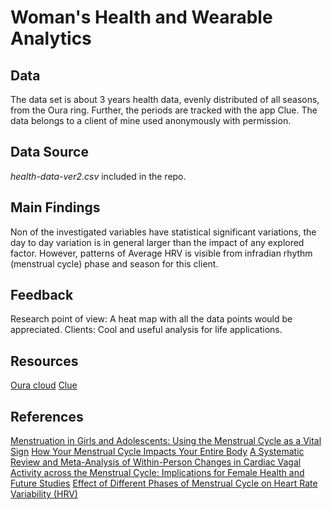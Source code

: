 # Woman's Health and Wearable Analytics
## Data
The data set is about 3 years health data, evenly distributed of all seasons, from the Oura ring. Further, the periods are tracked with the app Clue. The data belongs to a client of mine used anonymously with permission.

## Data Source
_health-data-ver2.csv_ included in the repo.

## Main Findings
Non of the investigated variables have statistical significant variations, the day to day variation is in general larger than the impact of any explored factor. However, patterns of Average HRV is visible from infradian rhythm (menstrual cycle) phase and season for this client.

## Feedback
Research point of view: A heat map with all the data points would be appreciated.
Clients: Cool and useful analysis for life applications.

## Resources
[Oura cloud](https://cloud.ouraring.com/dashboard)
[Clue](https://helloclue.com)

## References
[Menstruation in Girls and Adolescents: Using the Menstrual Cycle as a Vital Sign](https://www.acog.org/clinical/clinical-guidance/committee-opinion/articles/2015/12/menstruation-in-girls-and-adolescents-using-the-menstrual-cycle-as-a-vital-sign)
[How Your Menstrual Cycle Impacts Your Entire Body](https://blog.ouraring.com/your-menstrual-cycle/)
[A Systematic Review and Meta-Analysis of Within-Person Changes in Cardiac Vagal Activity across the Menstrual Cycle: Implications for Female Health and Future Studies](https://www.ncbi.nlm.nih.gov/pmc/articles/PMC6912442/)
[Effect of Different Phases of Menstrual Cycle on Heart Rate Variability (HRV)](https://www.ncbi.nlm.nih.gov/pmc/articles/PMC4625231/?fbclid=IwAR0tXSuVWVqSSgVW9DwloIUorwI17qesgi_8euMSJprbuCh8Crm5oRkh57A)

